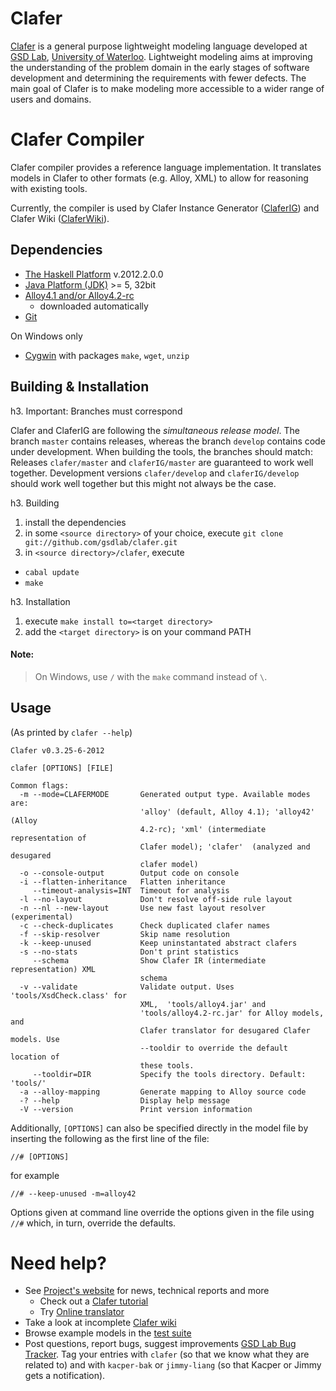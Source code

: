 Clafer
======

[Clafer](http://clafer.org) is a general purpose lightweight modeling language developed at [GSD Lab](http://gsd.uwaterloo.ca/), [University of Waterloo](http://uwaterloo.ca). Lightweight modeling aims at improving the understanding of the problem domain in the early stages of software development and determining the requirements with fewer defects. The main goal of Clafer is to make modeling more accessible to a wider range of users and domains. 

Clafer Compiler
===============

Clafer compiler provides a reference language implementation. It translates models in Clafer to other formats (e.g. Alloy, XML) to allow for reasoning with existing tools.

Currently, the compiler is used by Clafer Instance Generator ([ClaferIG](https://github.com/gsdlab/claferIG)) and Clafer Wiki ([ClaferWiki](https://github.com/gsdlab/claferwiki)).

Dependencies
------------
* [The Haskell Platform](http://hackage.haskell.org/platform/) v.2012.2.0.0
* [Java Platform (JDK)](http://www.oracle.com/technetwork/java/javase/downloads/index.html) >= 5, 32bit
* [Alloy4.1 and/or Alloy4.2-rc](http://alloy.mit.edu/alloy/download.html)
  * downloaded automatically  
* [Git](http://git-scm.com/)

On Windows only

* [Cygwin](http://www.cygwin.com/) with packages `make`, `wget`, `unzip`

Building & Installation
-----------------------

h3. Important: Branches must correspond

Clafer and ClaferIG are following the  *simultaneous release model*. 
The branch `master` contains releases, whereas the branch `develop` contains code under development. 
When building the tools, the branches should match:
Releases `clafer/master` and `claferIG/master` are guaranteed to work well together.
Development versions `clafer/develop` and `claferIG/develop` should work well together but this might not always be the case.

h3. Building

1. install the dependencies
2. in some `<source directory>` of your choice, execute `git clone git://github.com/gsdlab/clafer.git`
3. in `<source directory>/clafer`, execute
  * `cabal update`
  * `make`

h3. Installation

1. execute `make install to=<target directory>`
2. add the `<target directory>` is on your command PATH

#### Note: 
> On Windows, use `/` with the `make` command instead of `\`.

Usage
-----

(As printed by `clafer --help`)

```
Clafer v0.3.25-6-2012

clafer [OPTIONS] [FILE]

Common flags:
  -m --mode=CLAFERMODE       Generated output type. Available modes are:
                             'alloy' (default, Alloy 4.1); 'alloy42' (Alloy
                             4.2-rc); 'xml' (intermediate representation of
                             Clafer model); 'clafer'  (analyzed and desugared
                             clafer model)
  -o --console-output        Output code on console
  -i --flatten-inheritance   Flatten inheritance
     --timeout-analysis=INT  Timeout for analysis
  -l --no-layout             Don't resolve off-side rule layout
  -n --nl --new-layout       Use new fast layout resolver (experimental)
  -c --check-duplicates      Check duplicated clafer names
  -f --skip-resolver         Skip name resolution
  -k --keep-unused           Keep uninstantated abstract clafers
  -s --no-stats              Don't print statistics
     --schema                Show Clafer IR (intermediate representation) XML
                             schema
  -v --validate              Validate output. Uses 'tools/XsdCheck.class' for
                             XML,  'tools/alloy4.jar' and
                             'tools/alloy4.2-rc.jar' for Alloy models, and
                             Clafer translator for desugared Clafer models. Use
                             --tooldir to override the default location of
                             these tools.
     --tooldir=DIR           Specify the tools directory. Default: 'tools/'
  -a --alloy-mapping         Generate mapping to Alloy source code
  -? --help                  Display help message
  -V --version               Print version information
```

Additionally, `[OPTIONS]` can also be specified directly in the model file by inserting the following as the first line of the file:

```
//# [OPTIONS]
```

for example

```
//# --keep-unused -m=alloy42
```

Options given at command line override the options given in the file using `//#` which, in turn, override the defaults.


Need help?
==========
* See [Project's website](http://gsd.uwaterloo.ca/clafer) for news, technical reports and more
  * Check out a [Clafer tutorial](http://gsd.uwaterloo.ca/node/310)
  * Try [Online translator](http://gsd.uwaterloo.ca/clafer/translator)
* Take a look at incomplete [Clafer wiki](https://github.com/gsdlab/clafer/wiki)
* Browse example models in the [test suite](https://github.com/gsdlab/clafer/tree/master/test/positive) 
* Post questions, report bugs, suggest improvements [GSD Lab Bug Tracker](http://gsd.uwaterloo.ca:8888/questions/). Tag your entries with `clafer` (so that we know what they are related to) and with `kacper-bak` or `jimmy-liang` (so that Kacper or Jimmy gets a notification).
